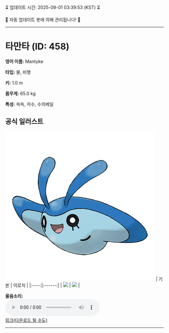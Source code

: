 
⏳ 업데이트 시간: 2025-09-01 03:39:53 (KST) ⏳

🤖 자동 업데이트 봇에 의해 관리됩니다! 🤖

---

# 타만타 (ID: 458)
**영어 이름:** Mantyke

**타입:** 물, 비행

**키:** 1.0 m

**몸무게:** 65.0 kg

**특성:** 쓱쓱, 저수, 수의베일

## 공식 일러스트
![](https://raw.githubusercontent.com/PokeAPI/sprites/master/sprites/pokemon/other/official-artwork/458.png)
| 기본 | 이로치 |
|:----:|:------:|
| <img src="http://play.pokemonshowdown.com/sprites/ani/mantyke.gif" width="200"> | <img src="http://play.pokemonshowdown.com/sprites/ani-shiny/mantyke.gif" width="200"> |

**울음소리:**<br><audio controls src="https://raw.githubusercontent.com/PokeAPI/cries/main/cries/pokemon/latest/458.ogg"></audio><br> [링크(다운로드 될 수도)](https://raw.githubusercontent.com/PokeAPI/cries/main/cries/pokemon/latest/458.ogg)


---
